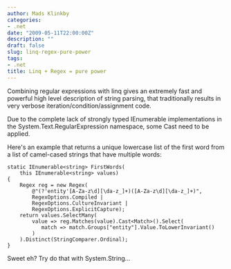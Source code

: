 ```yaml
---
author: Mads Klinkby
categories:
- .net
date: "2009-05-11T22:00:00Z"
description: ""
draft: false
slug: linq-regex-pure-power
tags:
- .net
title: Linq + Regex = pure power
---
```



Combining regular expressions with linq gives an extremely fast and powerful high level description of string parsing, that traditionally results in very verbose iteration/condition/assignment code.

Due to the complete lack of strongly typed IEnumerable<T> implementations in the System.Text.RegularExpression namespace, some Cast<T> need to be applied.

Here's an example that returns a unique lowercase list of the first word from a list of camel-cased strings that have multiple words:

<pre class="csharpcode"><code><span class="kwrd">static</span> IEnumerable&lt;<span class="kwrd">string</span>&gt; FirstWords(
    <span class="kwrd">this</span> IEnumerable&lt;<span class="kwrd">string</span>&gt; values)
{
    Regex reg = <span class="kwrd">new</span> Regex(
        <span class="str">@"(?'entity'[A-Za-z\d][\da-z_]+)([A-Za-z\d][\da-z_]+)"</span>,
        RegexOptions.Compiled | 
        RegexOptions.CultureInvariant | 
        RegexOptions.ExplicitCapture);
    <span class="kwrd">return</span> values.SelectMany(
        <span class="kwrd">value</span> =&gt; reg.Matches(<span class="kwrd">value</span>).Cast&lt;Match&gt;().Select(
           match =&gt; match.Groups[<span class="str">"entity"</span>].Value.ToLowerInvariant()
        )
    ).Distinct(StringComparer.Ordinal);
}</code></pre>
Sweet eh? Try do that with System.String...

